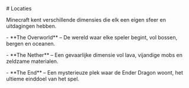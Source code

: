 \# Locaties



Minecraft kent verschillende dimensies die elk een eigen sfeer en uitdagingen hebben.



\- \*\*The Overworld\*\* – De wereld waar elke speler begint, vol bossen, bergen en oceanen.  

\- \*\*The Nether\*\* – Een gevaarlijke dimensie vol lava, vijandige mobs en zeldzame materialen.  

\- \*\*The End\*\* – Een mysterieuze plek waar de Ender Dragon woont, het ultieme einddoel van het spel.  

